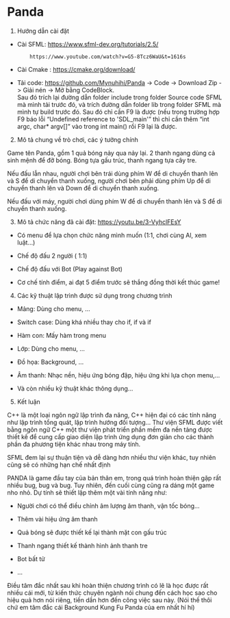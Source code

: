 # Panda
 1. Hướng dẫn cài đặt

- Cài SFML: https://www.sfml-dev.org/tutorials/2.5/
          
          https://www.youtube.com/watch?v=G5-8Tcz6WaU&t=1616s

- Cài Cmake : https://cmake.org/download/ 

- Tải code:  https://github.com/Mynuhihi/Panda -> Code -> Download Zip -> Giải nén -> Mở bằng CodeBlock.  
Sau đó trích lại đường dẫn folder include trong folder Source code SFML mà mình tải trước đó, và trích đường dẫn folder lib trong folder SFML mà mình tự build trước đó. Sau đó chỉ cần F9 là được (nếu trong trường hợp F9 báo lỗi “Undefined reference to 'SDL_main'” thì chỉ cần thêm “int argc, char* argv[]” vào trong int main() rồi F9 lại là được.


2. Mô tả chung về trò chơi, các ý tưởng chính

Game tên Panda, gồm 1 quả bóng nảy qua nảy lại. 2 thanh ngang dùng cả sinh mệnh để đỡ bóng. Bóng tựa gấu trúc, thanh ngang tựa cây tre.

Nếu đấu lẫn nhau, người chơi bên trái dùng phím W để di chuyển thanh lên và S để di chuyển thanh xuống, người chơi bên phải dùng phím Up để di chuyển thanh lên và Down để di chuyển thanh xuống.

Nếu đấu với máy, người chơi dùng phím W để di chuyển thanh lên và S để di chuyển thanh xuống.


3. Mô tả chức năng đã cài đặt: https://youtu.be/3-VyhclFEsY

- Có menu để lựa chọn chức năng mình muốn (1:1, chơi cùng Al, xem luật…)

- Chế độ đấu 2 người ( 1:1)

- Chế độ đấu với Bot (Play against Bot)

- Cơ chế tính điểm, ai đạt 5 điểm trước sẽ thắng đồng thời kết thúc game!


4. Các kỹ thuật lập trình được sử dụng trong chương trình

- Mảng: Dùng cho menu, …

- Switch case: Dùng khá nhiều thay cho if, if và if

- Hàm con: Mấy hàm trong menu

- Lớp: Dùng cho menu, …

- Đồ họa: Background, …
 
- Âm thanh: Nhạc nền, hiệu ứng bóng đập, hiệu ứng khi lựa chọn menu,...

- Và còn nhiều kỹ thuật khác thông dụng…


5. Kết luận

C++ là một loại ngôn ngữ lập trình đa năng, C++ hiện đại có các tính năng như lập trình tổng quát, lập trình hướng đối tượng… Thư viện SFML được viết bằng ngôn ngữ C++  một thư viện phát triển phần mềm đa nền tảng được thiết kế để cung cấp giao diện lập trình ứng dụng đơn giản cho các thành phần đa phương tiện khác nhau trong máy tính.

SFML đem lại sự thuận tiện và dễ dàng hơn nhiều thư viện khác, tuy nhiên cũng sẽ có những hạn chế nhất định

PANDA là game đầu tay của bản thân em, trong quá trình hoàn thiện gặp rất nhiều bug, bug và bug. Tuy  nhiên, đến cuối cùng cũng ra dáng một game nho nhỏ. Dự tính sẽ thiết lập thêm một vài tính năng như:

- Người chơi có thể điều chỉnh âm lượng âm thanh, vận tốc bóng…

- Thêm vài hiệu ứng âm thanh

- Quả bóng sẽ được thiết kế lại thành mặt con gấu trúc

- Thanh ngang thiết kế thành hình ảnh thanh tre

- Bot bất tử

- …

Điều tâm đắc nhất sau khi hoàn thiện chương trình có lẽ là học được rất nhiều cái mới, từ kiến thức chuyên ngành nói chung đến cách học sao cho hiệu quả hơn nói riêng, tiến dần hơn đến công việc sau này. (Nói thế thôi chứ em tâm đắc cái Background Kung Fu Panda của em nhất hí hí)



